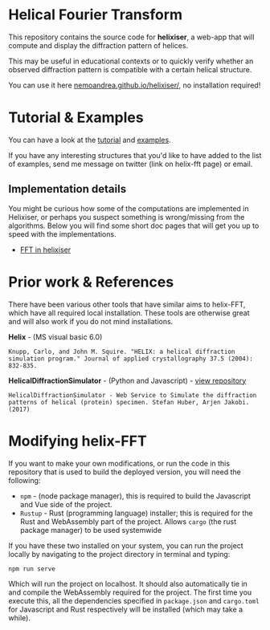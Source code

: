 # Helical Fourier Transform
This repository contains the source code for **helixiser**, a web-app that will compute and display the diffraction pattern of helices. 

This may be useful in educational contexts or to quickly verify whether an observed diffraction pattern is compatible with a certain helical structure.

You can use it here [nemoandrea.github.io/helixiser/](https://nemoandrea.github.io/helixiser/), no installation required!



# Tutorial & Examples

You can have a look at the [tutorial](doc/tutorial.md) and  [examples](doc/examples.md).

 If you have any interesting structures that you'd like to have added to the list of examples, send me  message on twitter (link on helix-fft page) or email.

## Implementation details

You might be curious how some of the computations are implemented in Helixiser, or perhaps you suspect something is wrong/missing from the algorithms. Below you will find some short doc pages that will get you up to speed with the implementations.

* [FFT in helixiser](doc/fft.md)

# Prior work & References

 There have been various other tools that have similar aims to helix-FFT, which have all required local installation. These tools are otherwise great and will also work if you do not mind installations.

**Helix** - (MS visual basic 6.0)

```
Knupp, Carlo, and John M. Squire. "HELIX: a helical diffraction simulation program." Journal of applied crystallography 37.5 (2004): 832-835.
```

**HelicalDiffractionSimulator** - (Python and Javascript) - [view repository](https://gitlab.tudelft.nl/aj-lab/HelicalDiffractionSimulator)

```
HelicalDiffractionSimulator - Web Service to Simulate the diffraction patterns of helical (protein) specimen. Stefan Huber, Arjen Jakobi. (2017)
```

# Modifying helix-FFT

If you want to make your own modifications, or run the code in this repository that is used to build the deployed version, you will need the following:

* `npm` -  (node package manager), this is required to build the Javascript and Vue side of the project. 
* `Rustup` - Rust (programming language) installer; this is required for the Rust and WebAssembly part of the project. Allows `cargo` (the rust package manager) to be used systemwide

If you have these two installed on your system, you can run the project locally by navigating to the project directory in terminal and typing:

`npm run serve`

Which will run the project on localhost. It should also automatically tie in and compile the WebAssembly required for the project. The first time you execute this, all the dependencies specified in `package.json` and `cargo.toml` for Javascript and Rust respectively will be installed (which may take a while). 

